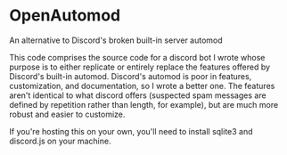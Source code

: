 # OpenAutomod
An alternative to Discord's broken built-in server automod

This code comprises the source code for a discord bot I wrote whose purpose is to either replicate or entirely replace the features offered by Discord's built-in automod. Discord's automod is poor in features, customization, and documentation, so I wrote a better one. 
The features aren't identical to what discord offers (suspected spam messages are defined by repetition rather than length, for example), but are much more robust and easier to customize.

If you're hosting this on your own, you'll need to install sqlite3 and discord.js on your machine.

